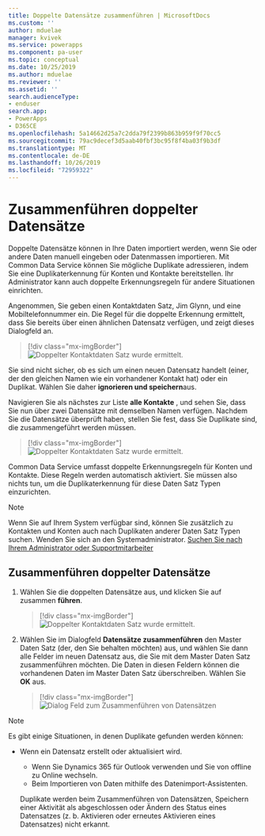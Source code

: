 ```yaml
---
title: Doppelte Datensätze zusammenführen | MicrosoftDocs
ms.custom: ''
author: mduelae
manager: kvivek
ms.service: powerapps
ms.component: pa-user
ms.topic: conceptual
ms.date: 10/25/2019
ms.author: mduelae
ms.reviewer: ''
ms.assetid: ''
search.audienceType:
- enduser
search.app:
- PowerApps
- D365CE
ms.openlocfilehash: 5a14662d25a7c2dda79f2399b863b959f9f70cc5
ms.sourcegitcommit: 79ac9decef3d5aab40fbf3bc95f8f4ba03f9b3df
ms.translationtype: MT
ms.contentlocale: de-DE
ms.lasthandoff: 10/26/2019
ms.locfileid: "72959322"
---
```

# <a name="merge-duplicate-records"></a>Zusammenführen doppelter Datensätze 

Doppelte Datensätze können in Ihre Daten importiert werden, wenn Sie oder andere Daten manuell eingeben oder Datenmassen importieren. Mit Common Data Service können Sie mögliche Duplikate adressieren, indem Sie eine Duplikaterkennung für Konten und Kontakte bereitstellen. Ihr Administrator kann auch doppelte Erkennungsregeln für andere Situationen einrichten.  
  
Angenommen, Sie geben einen Kontaktdaten Satz, Jim Glynn, und eine Mobiltelefonnummer ein.  Die Regel für die doppelte Erkennung ermittelt, dass Sie bereits über einen ähnlichen Datensatz verfügen, und zeigt dieses Dialogfeld an.  
  
 > [!div class="mx-imgBorder"] 
 > ![Doppelter Kontaktdaten Satz wurde ermittelt.](media/duplicates-detected.png "Doppelter Kontaktdaten Satz wurde ermittelt.")  
  
 Sie sind nicht sicher, ob es sich um einen neuen Datensatz handelt (einer, der den gleichen Namen wie ein vorhandener Kontakt hat) oder ein Duplikat. Wählen Sie daher **ignorieren und speichern**aus.  
  
 Navigieren Sie als nächstes zur Liste **alle Kontakte** , und sehen Sie, dass Sie nun über zwei Datensätze mit demselben Namen verfügen. Nachdem Sie die Datensätze überprüft haben, stellen Sie fest, dass Sie Duplikate sind, die zusammengeführt werden müssen.  
 
 > [!div class="mx-imgBorder"] 
 > ![Doppelter Kontaktdaten Satz wurde ermittelt.](media/duplicates-detected_1.png "Doppelter Kontaktdaten Satz wurde ermittelt.")  
 
Common Data Service umfasst doppelte Erkennungsregeln für Konten und Kontakte. Diese Regeln werden automatisch aktiviert. Sie müssen also nichts tun, um die Duplikaterkennung für diese Daten Satz Typen einzurichten.  
  
> [!NOTE]
>  Wenn Sie auf Ihrem System verfügbar sind, können Sie zusätzlich zu Kontakten und Konten auch nach Duplikaten anderer Daten Satz Typen suchen. Wenden Sie sich an den Systemadministrator. [Suchen Sie nach Ihrem Administrator oder Supportmitarbeiter](find-admin.md)  
  
## <a name="merge-duplicate-records"></a>Zusammenführen doppelter Datensätze  
  
1. Wählen Sie die doppelten Datensätze aus, und klicken Sie auf zusammen **führen**.  
  
   > [!div class="mx-imgBorder"] 
   > ![Doppelter Kontaktdaten Satz wurde ermittelt.](media/duplicates-detected_2.png "Doppelter Kontaktdaten Satz wurde ermittelt.")  
  
2. Wählen Sie im Dialogfeld **Datensätze zusammenführen** den Master Daten Satz (der, den Sie behalten möchten) aus, und wählen Sie dann alle Felder im neuen Datensatz aus, die Sie mit dem Master Daten Satz zusammenführen möchten. Die Daten in diesen Feldern können die vorhandenen Daten im Master Daten Satz überschreiben. Wählen Sie **OK** aus.  
  
     
   > [!div class="mx-imgBorder"] 
   > ![Dialog Feld zum Zusammenführen von Datensätzen](media/merge-records-dialog.png "Dialog Feld zum Zusammenführen von Datensätzen")  
  
> [!NOTE]
>  Es gibt einige Situationen, in denen Duplikate gefunden werden können:  
> 
> - Wenn ein Datensatz erstellt oder aktualisiert wird.  
>   - Wenn Sie Dynamics 365 für Outlook verwenden und Sie von offline zu Online wechseln.  
>   - Beim Importieren von Daten mithilfe des Datenimport-Assistenten.  
> 
>   Duplikate werden beim Zusammenführen von Datensätzen, Speichern einer Aktivität als abgeschlossen oder Ändern des Status eines Datensatzes (z. b. Aktivieren oder erneutes Aktivieren eines Datensatzes) nicht erkannt.  
